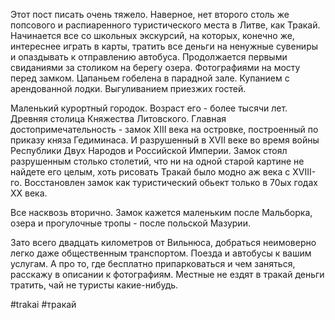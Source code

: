 Этот пост писать очень тяжело. Наверное, нет второго столь же попсового и распиаренного туристического места в Литве, как Тракай. Начинается все со школьных экскурсий, на которых, конечно же, интереснее играть в карты, тратить все деньги на ненужные сувениры и опаздывать к отправлению автобуса. Продолжается первыми свиданиями за столиком на берегу озера. Фотографиями на мосту перед замком. Цапаньем гобелена в парадной зале. Купанием с арендованной лодки. Выгуливанием приезжих гостей. 

Маленький курортный городок. Возраст его - более тысячи лет. Древняя столица Княжества Литовского. Главная достопримечательность - замок XIII века на островке, построенный по приказу княза Гедиминаса. И разрушенный в XVII веке во время войны Республики Двух Народов и Российской Империи. Замок стоял разрушенным столько столетий, что ни на одной старой картине не найдете его целым, хоть рисовать Тракай было модно аж века с XVIII-го. Восстановлен замок как туристический обьект только в 70ых годах XX века.

Все насквозь вторично. Замок кажется маленьким после Мальборка, озера и прогулочные тропы - после польской Мазурии. 

Зато всего двадцать километров от Вильнюса, добраться неимоверно легко даже общественным транспортом. Поезда и автобусы к вашим услугам. А про то, где бесплатно припарковаться и чем заняться, расскажу в описании к фотографиям. Местные не ездят в тракай деньги тратить, чай не туристы какие-нибудь.

#trakai #тракай

